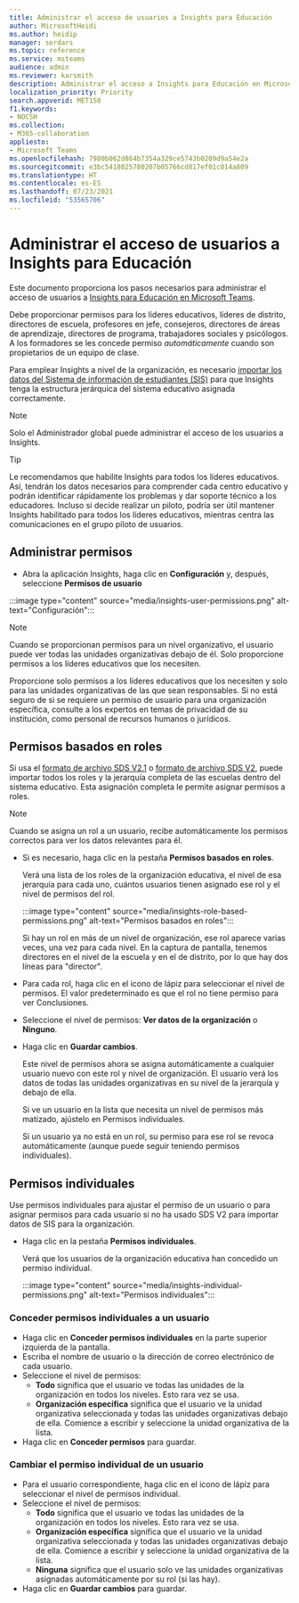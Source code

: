 ```yaml
---
title: Administrar el acceso de usuarios a Insights para Educación
author: MicrosoftHeidi
ms.author: heidip
manager: serdars
ms.topic: reference
ms.service: msteams
audience: admin
ms.reviewer: karsmith
description: Administrar el acceso a Insights para Educación en Microsoft Teams
localization_priority: Priority
search.appverid: MET150
f1.keywords:
- NOCSH
ms.collection:
- M365-collaboration
appliesto:
- Microsoft Teams
ms.openlocfilehash: 7980b062d864b7354a329ce5743b0209d9a54e2a
ms.sourcegitcommit: e3bc5418025780207b05766cd817ef01c014a809
ms.translationtype: HT
ms.contentlocale: es-ES
ms.lasthandoff: 07/23/2021
ms.locfileid: "53565706"
---
```

# <a name="manage-user-access-to-education-insights"></a>Administrar el acceso de usuarios a Insights para Educación

Este documento proporciona los pasos necesarios para administrar el acceso de usuarios a [Insights para Educación en Microsoft Teams](class-insights.md).

Debe proporcionar permisos para los líderes educativos, líderes de distrito, directores de escuela, profesores en jefe, consejeros, directores de áreas de aprendizaje, directores de programa, trabajadores sociales y psicólogos. A los formadores se les concede permiso *automáticamente* cuando son propietarios de un equipo de clase.

Para emplear Insights a nivel de la organización, es necesario [importar los datos del Sistema de información de estudiantes (SIS)](education-insights-sis-data-sync.md) para que Insights tenga la estructura jerárquica del sistema educativo asignada correctamente.

> [!NOTE]
> Solo el Administrador global puede administrar el acceso de los usuarios a Insights.

> [!TIP]
> Le recomendamos que habilite Insights para todos los líderes educativos. Así, tendrán los datos necesarios para comprender cada centro educativo y podrán identificar rápidamente los problemas y dar soporte técnico a los educadores. Incluso si decide realizar un piloto, podría ser útil mantener Insights habilitado para todos los líderes educativos, mientras centra las comunicaciones en el grupo piloto de usuarios.



## <a name="manange-permissions"></a>Administrar permisos

* Abra la aplicación Insights, haga clic en **Configuración** y, después, seleccione **Permisos de usuario**

:::image type="content" source="media/insights-user-permissions.png" alt-text="Configuración":::

> [!NOTE]
> Cuando se proporcionan permisos para un nivel organizativo, el usuario puede ver todas las unidades organizativas debajo de él. Solo proporcione permisos a los líderes educativos que los necesiten.
> 
> Proporcione solo permisos a los líderes educativos que los necesiten y solo para las unidades organizativas de las que sean responsables. Si no está seguro de si se requiere un permiso de usuario para una organización específica, consulte a los expertos en temas de privacidad de su institución, como personal de recursos humanos o jurídicos.

## <a name="role-based-permissions"></a>Permisos basados en roles

Si usa el [formato de archivo SDS V2.1](/schooldatasync/sds-v2.1-csv-file-format) o [formato de archivo SDS V2](/schooldatasync/sds-v2-csv-file-format), puede importar todos los roles y la jerarquía completa de las escuelas dentro del sistema educativo. Esta asignación completa le permite asignar permisos a roles. 

> [!NOTE]
> Cuando se asigna un rol a un usuario, recibe automáticamente los permisos correctos para ver los datos relevantes para él.

* Si es necesario, haga clic en la pestaña **Permisos basados en roles**.

  Verá una lista de los roles de la organización educativa, el nivel de esa jerarquía para cada uno, cuántos usuarios tienen asignado ese rol y el nivel de permisos del rol. 
  
  :::image type="content" source="media/insights-role-based-permissions.png" alt-text="Permisos basados en roles":::
  
  Si hay un rol en más de un nivel de organización, ese rol aparece varias veces, una vez para cada nivel. En la captura de pantalla, tenemos directores en el nivel de la escuela y en el de distrito, por lo que hay dos líneas para "director".
  
* Para cada rol, haga clic en el icono de lápiz para seleccionar el nivel de permisos. El valor predeterminado es que el rol no tiene permiso para ver Conclusiones.
* Seleccione el nivel de permisos: **Ver datos de la organización** o **Ninguno**.
* Haga clic en **Guardar cambios**.

  Este nivel de permisos ahora se asigna automáticamente a cualquier usuario nuevo con este rol y nivel de organización. El usuario verá los datos de todas las unidades organizativas en su nivel de la jerarquía y debajo de ella.
  
  Si ve un usuario en la lista que necesita un nivel de permisos más matizado, ajústelo en Permisos individuales.
  
  Si un usuario ya no está en un rol, su permiso para ese rol se revoca automáticamente (aunque puede seguir teniendo permisos individuales).


## <a name="individual-permissions"></a>Permisos individuales

Use permisos individuales para ajustar el permiso de un usuario o para asignar permisos para cada usuario si no ha usado SDS V2 para importar datos de SIS para la organización.

* Haga clic en la pestaña **Permisos individuales**.
  
  Verá que los usuarios de la organización educativa han concedido un permiso individual. 
  
  :::image type="content" source="media/insights-individual-permissions.png" alt-text="Permisos individuales":::
  
### <a name="grant-individual-permission-to-a-user"></a>Conceder permisos individuales a un usuario
* Haga clic en **Conceder permisos individuales** en la parte superior izquierda de la pantalla.
* Escriba el nombre de usuario o la dirección de correo electrónico de cada usuario.
* Seleccione el nivel de permisos:
  * **Todo** significa que el usuario ve todas las unidades de la organización en todos los niveles. Esto rara vez se usa.
  * **Organización específica** significa que el usuario ve la unidad organizativa seleccionada y todas las unidades organizativas debajo de ella. Comience a escribir y seleccione la unidad organizativa de la lista.
* Haga clic en **Conceder permisos** para guardar.

### <a name="change-the-individual-permission-of-a-user"></a>Cambiar el permiso individual de un usuario
* Para el usuario correspondiente, haga clic en el icono de lápiz para seleccionar el nivel de permisos individual.
* Seleccione el nivel de permisos:
  * **Todo** significa que el usuario ve todas las unidades de la organización en todos los niveles. Esto rara vez se usa.
  * **Organización específica** significa que el usuario ve la unidad organizativa seleccionada y todas las unidades organizativas debajo de ella. Comience a escribir y seleccione la unidad organizativa de la lista.
  * **Ninguna** significa que el usuario solo ve las unidades organizativas asignadas automáticamente por su rol (si las hay).
* Haga clic en **Guardar cambios** para guardar.
